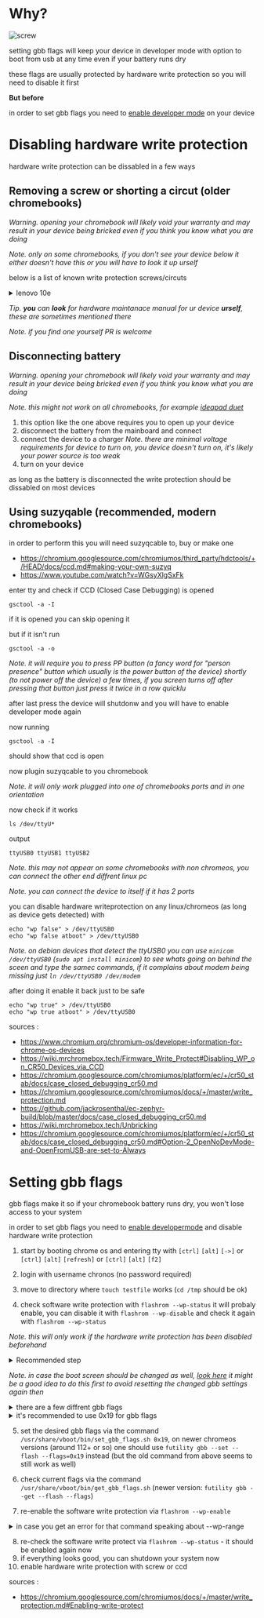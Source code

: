 # Why?

![screw](./assets/wp-screw/lenovo10e.jpg)

setting gbb flags will keep your device in developer mode with option to boot from usb at any time even if your battery runs dry

these flags are usually protected by hardware write protection so you will need to disable it first

**But before**

in order to set gbb flags you need to [enable developer mode](./preparing-chromebook.md) on your device

# Disabling hardware write protection

hardware write protection can be dissabled in a few ways

## Removing a screw or shorting a circut (older chromebooks)

_Warning. opening your chromebook will likely void your warranty and may result in your device being bricked even if you think you know what you are doing_

_Note. only on some chromebooks, if you don't see your device below it either doesn't have this or you will have to look it up urself_

below is a list of known write protection screws/circuts

<details>
<summary>lenovo 10e</summary>

the circut is located on the motherboard
![screw](./assets/wp-screw/lenovo10e.jpg)
described in [Hardware Maintanance Manual](https://download.lenovo.com/consumer/mobiles_pub/lenovo_10e_chromebook_tablet_hmm_v2.pdf)
</details>

_Tip. **you** can **look** for hardware maintanace manual for ur device **urself**, these are sometimes mentioned there_

_Note. if you find one yourself PR is welcome_

## Disconnecting battery

_Warning. opening your chromebook will likely void your warranty and may result in your device being bricked even if you think you know what you are doing_

_Note. this might not work on all chromebooks, for example [ideapad duet](https://github.com/hexdump0815/imagebuilder/issues/53#issuecomment-2197343028)_

1. this option like the one above requires you to open up your device
2. disconnect the battery from the mainboard and connect
3. connect the device to a charger 
_Note. there are minimal voltage requirements for device to turn on, you device doesn't turn on, it's likely your power source is too weak_
4. turn on your device

as long as the battery is disconnected the write protection should be dissabled on most devices

## Using suzyqable (recommended, modern chromebooks)

in order to perform this you will need suzyqcable to, buy or make one

- https://chromium.googlesource.com/chromiumos/third_party/hdctools/+/HEAD/docs/ccd.md#making-your-own-suzyq
- https://www.youtube.com/watch?v=WGsyXlgSxFk

enter tty and check if CCD (Closed Case Debugging) is opened
```
gsctool -a -I
```

if it is opened you can skip opening it

but if it isn't run
```
gsctool -a -o
```
_Note. it will require you to press PP button (a fancy word for "person presence" button which usually is the power button of the device) shortly (to not power off the device) a few times, if you screen turns off after pressing that button just press it twice in a row quicklu_

after last press the device will shutdonw and you will have to enable developer mode again

now running
```
gsctool -a -I
```
should show that ccd is open

now plugin suzyqcable to you chromebook

_Note. it will only work plugged into one of chromebooks ports and in one orientation_

now check if it works

```
ls /dev/ttyU*
```
output
```
ttyUSB0 ttyUSB1 ttyUSB2
```
_Note. this may not appear on some chromebooks with non chromeos, you can connect the other end diffrent linux pc_
 
_Note. you can connect the device to itself if it has 2 ports_

you can disable hardware writeprotection on any linux/chromeos (as long as device gets detected) with

```
echo "wp false" > /dev/ttyUSB0
echo "wp false atboot" > /dev/ttyUSB0
```

_Note. on debian devices that detect the ttyUSB0 you can use ```minicom /dev/ttyUSB0``` (```sudo apt install minicom```) to see whats going on behind the sceen and type the samec commands, if it complains about modem being missing just ```ln /dev/ttyUSB0 /dev/modem```_

after doing it enable it back just to be safe

```
echo "wp true" > /dev/ttyUSB0
echo "wp true atboot" > /dev/ttyUSB0
```

sources :
- https://www.chromium.org/chromium-os/developer-information-for-chrome-os-devices
- https://wiki.mrchromebox.tech/Firmware_Write_Protect#Disabling_WP_on_CR50_Devices_via_CCD
- https://chromium.googlesource.com/chromiumos/platform/ec/+/cr50_stab/docs/case_closed_debugging_cr50.md
- https://chromium.googlesource.com/chromiumos/docs/+/master/write_protection.md
- https://github.com/jackrosenthal/ec-zephyr-build/blob/master/docs/case_closed_debugging_cr50.md
- https://wiki.mrchromebox.tech/Unbricking
- https://chromium.googlesource.com/chromiumos/platform/ec/+/cr50_stab/docs/case_closed_debugging_cr50.md#Option-2_OpenNoDevMode-and-OpenFromUSB-are-set-to-Always

# Setting gbb flags

gbb flags make it so if your chromebook battery runs dry, you won't lose access to your system

in order to set gbb flags you need to [enable developermode](./preparing-chromebook.md) and disable hardware write protection

1. start by booting chrome os and entering tty with ```[ctrl]``` ```[alt]``` ```[->]``` or ```[ctrl]``` ```[alt]``` ```[refresh]``` or ```[ctrl]``` ```[alt]``` ```[f2]```

2. login with username chronos (no password required)

3. move to directory where ```touch testfile``` works (```cd /tmp``` should be ok)

4. check software write protection with ```flashrom --wp-status```
it will probaly enable, you can disable it with ```flashrom --wp-disable``` and check it again with ```flashrom --wp-status```

*Note. this will only work if the hardware write protection has been disabled beforehand*

<details>
<summary>Recommended step</summary>

read the firmware from the flash into a file ```bios.bin``` via the command ```flashrom -r bios.bin```.

it is a good idea to copy this file to a safe place outside of the chromebook now (sd card, usb stick etc.) to have a copy of the original unmodified firmware around just in case ...
</details>

*Note. in case the boot screen should be changed as well, [look here]() it might be a good idea to do this first to avoid resetting the changed gbb settings again then*

<details>
<summary>there are a few diffrent gbb flags</summary>

```
  GBB_FLAG_DEV_SCREEN_SHORT_DELAY     0x00000001
  GBB_FLAG_LOAD_OPTION_ROMS           0x00000002
  GBB_FLAG_ENABLE_ALTERNATE_OS        0x00000004
  GBB_FLAG_FORCE_DEV_SWITCH_ON        0x00000008
  GBB_FLAG_FORCE_DEV_BOOT_USB         0x00000010
  GBB_FLAG_DISABLE_FW_ROLLBACK_CHECK  0x00000020
  GBB_FLAG_ENTER_TRIGGERS_TONORM      0x00000040
  GBB_FLAG_FORCE_DEV_BOOT_LEGACY      0x00000080
  GBB_FLAG_FAFT_KEY_OVERIDE           0x00000100
  GBB_FLAG_DISABLE_EC_SOFTWARE_SYNC   0x00000200
  GBB_FLAG_DEFAULT_DEV_BOOT_LEGACY    0x00000400
  GBB_FLAG_DISABLE_PD_SOFTWARE_SYNC   0x00000800
  likely more
```
*Note. some values may be not supported by all systems*
</details>

<details>
<summary>it's recommended to use 0x19 for gbb flags</summary>

which combines

- GBB_FLAG_DEV_SCREEN_SHORT_DELAY 0x00000001 - initial boot screen only for 2 seconds instead of the default 30 seconds and no beep afterwards
- GBB_FLAG_FORCE_DEV_SWITCH_ON 0x00000008 - keep developer mode enabled by default
- GBB_FLAG_FORCE_DEV_BOOT_USB 0x00000010 - keep the possibility to boot from usb/sd card enabled by default
</details>

5. set the desired gbb flags via the command ```/usr/share/vboot/bin/set_gbb_flags.sh 0x19```,
on newer chromeos versions (around 112+ or so) one should use ```futility gbb --set --flash --flags=0x19``` instead (but the old command from above seems to still work as well)

6. check current flags via the command ```/usr/share/vboot/bin/get_gbb_flags.sh``` (newer version: ```futility gbb --get --flash --flags```)

7. re-enable the software write protection via ```flashrom --wp-enable```
<details>
<summary>in case you get an error for that command speaking about --wp-range</summary>

- (which seems to happen on newer chromeos versions), then please do the following, [see this](https://chromium.googlesource.com/chromiumos/docs/+/master/write_protection.md#Enabling-write-protect)
  1. run the command ```fmap_decode bios.bin```
  2. note down the range for WP_RO - usually it is 0x00000000 to 0x00200000 (or 0x00400000), but better double check
  3. then rerun the failed command as (with the range noted down above) - for example ```flashrom --wp-enable --wp-range 0x00000000 0x00200000```
</details>

8. re-check the software write protect via ```flashrom --wp-status``` - it should be enabled again now
9. if everything looks good, you can shutdown your system now
10. enable hardware write protection with screw or ccd

sources :

- https://chromium.googlesource.com/chromiumos/docs/+/master/write_protection.md#Enabling-write-protect